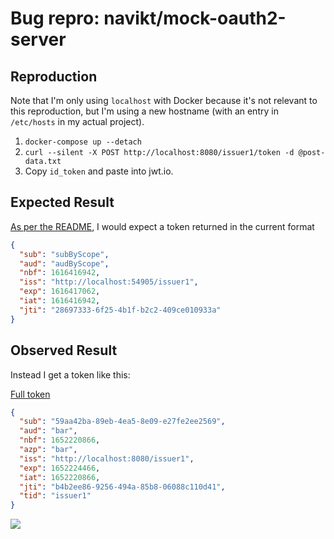# Bug repro: navikt/mock-oauth2-server

## Reproduction

Note that I'm only using `localhost` with Docker because it's not relevant to
this reproduction, but I'm using a new hostname (with an entry in `/etc/hosts`
in my actual project).

1. `docker-compose up --detach`
2. `curl --silent -X POST http://localhost:8080/issuer1/token -d @post-data.txt`
3. Copy `id_token` and paste into jwt.io.

## Expected Result

[As per the README][readme-ref], I would expect a token returned in the current format

```json
{
  "sub": "subByScope",
  "aud": "audByScope",
  "nbf": 1616416942,
  "iss": "http://localhost:54905/issuer1",
  "exp": 1616417062,
  "iat": 1616416942,
  "jti": "28697333-6f25-4b1f-b2c2-409ce010933a"
}
```

## Observed Result

Instead I get a token like this:

[Full token][example-token]

```json
{
  "sub": "59aa42ba-89eb-4ea5-8e09-e27fe2ee2569",
  "aud": "bar",
  "nbf": 1652220866,
  "azp": "bar",
  "iss": "http://localhost:8080/issuer1",
  "exp": 1652224466,
  "iat": 1652220866,
  "jti": "b4b2ee86-9256-494a-85b8-06088c110d41",
  "tid": "issuer1"
}
```

![](https://i.imgur.com/yxDcPWj.png)


   [example-token]: https://jwt.io/?token=eyJraWQiOiJpc3N1ZXIxIiwidHlwIjoiSldUIiwiYWxnIjoiUlMyNTYifQ.eyJzdWIiOiI1OWFhNDJiYS04OWViLTRlYTUtOGUwOS1lMjdmZTJlZTI1NjkiLCJhdWQiOiJiYXIiLCJuYmYiOjE2NTIyMjA4NjYsImF6cCI6ImJhciIsImlzcyI6Imh0dHA6XC9cL2xvY2FsaG9zdDo4MDgwXC9pc3N1ZXIxIiwiZXhwIjoxNjUyMjI0NDY2LCJpYXQiOjE2NTIyMjA4NjYsImp0aSI6ImI0YjJlZTg2LTkyNTYtNDk0YS04NWI4LTA2MDg4YzExMGQ0MSIsInRpZCI6Imlzc3VlcjEifQ.FVWKio0sQf3eyYu_LAirrnb-PCRZ6uhdQlIwcKRbNn1fO1RV9cUA27L09CHD2JKmW1833ICTvVBXT_lIvAzVhKw0lDALohqawE2x2ndT5smiqJnS9zozZrb1apuU0vIzsIjGmEfGPh82GJuwiH3CuJ5yIRBNRtkS4Q63anBC2EKVBSgVQQ9xVy5ih8w97RffgQ6u0a72f8HhSBe7jujbB-aWorOZswg1dSQgD9uaB5Pz1rlAoAz8ObXERVPYy66iFhd1UpnrPFb2p-cldjFEhhu3OfGComeCsXJtv8pYI2_kQInaGb_12lObhrp1jDQQPF36Yt-MrcRdkQEmtJx8BQ
   [readme-ref]: https://github.com/navikt/mock-oauth2-server#:~:text=return%20a%20token%20response%20containing%20a%20token%20with%20the%20following%20claims
